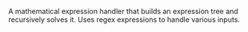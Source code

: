 A mathematical expression handler that builds an expression tree and recursively solves it.
Uses regex expressions to handle various inputs.
